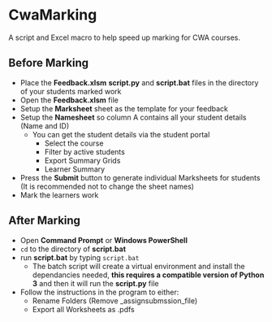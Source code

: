 # CwaMarking

A script and Excel macro to help speed up marking for CWA courses.

## Before Marking
- Place the **Feedback.xlsm** **script.py** and **script.bat** files in the directory of your students marked work
- Open the **Feedback.xlsm** file
- Setup the **Marksheet** sheet as the template for your feedback
- Setup the **Namesheet** so column A contains all your student details (Name and ID)
  - You can get the student details via the student portal
    - Select the course
    - Filter by active students
    - Export Summary Grids
    - Learner Summary
- Press the **Submit** button to generate individual Marksheets for students (It is recommended not to change the sheet names) 
- Mark the learners work

## After Marking
- Open **Command Prompt** or **Windows PowerShell**
- `cd` to the directory of **script.bat**
- run **script.bat** by typing `script.bat`
  - The batch script will create a virtual environment and install the dependancies needed, **this requires a compatible version of Python 3** and then it will run the **script.py** file
- Follow the instructions in the program to either:
  - Rename Folders (Remove _assignsubmssion_file)
  - Export all Worksheets as .pdfs
